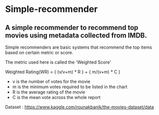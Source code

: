 # Simple-recommender
## A simple recommender to recommend top movies using metadata collected from IMDB.

Simple recommenders are basic systems that recommend the top items based on certain metric or score.

The metric used here is called the 'Weighted Score'

Weighted Rating(WR) = { (v/v+m) * R } + { m/(v+m) * C } 

* v is the number of votes for the movie
* m is the minimum votes required to be listed in the chart
* R is the average rating of the movie
* C is the mean vote across the whole report


Dataset : https://www.kaggle.com/rounakbanik/the-movies-dataset/data

